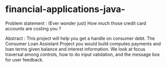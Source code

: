 # financial-applications-java-
Problem statement : (Ever wonder just) How much those credit card accounts are costing you ?

Abstract : This project will help you get a handle on consumer debt. The Consumer Loan Assistant Project you would build computes payments and loan terms given balance and interest information. We look at focus traversal among controls, how to do input validation, and the message box for user feedback.
